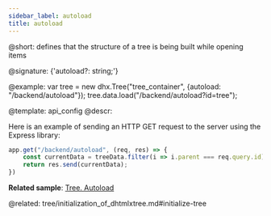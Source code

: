 ```yaml
---
sidebar_label: autoload
title: autoload
---          
```


@short: defines that the structure of a tree is being built while opening items

@signature: {'autoload?: string;'}

@example: 
var tree = new dhx.Tree("tree_container", {autoload: "/backend/autoload"});
tree.data.load("/backend/autoload?id=tree");


@template:	api_config
@descr: 

Here is an example of sending an HTTP GET request to the server using the Express library:

~~~js
app.get("/backend/autoload", (req, res) => {
    const currentData = treeData.filter(i => i.parent === req.query.id);
    return res.send(currentData);
})
~~~

**Related sample**: [Tree. Autoload](https://snippet.dhtmlx.com/ahrblf1m)

@related: tree/initialization_of_dhtmlxtree.md#initialize-tree